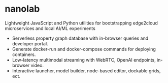 # nanolab
Lightweight JavaScript and Python utilities for bootstrapping edge2cloud microservices and local AI/ML experiments

* Serverless property graph database with in-browser queries and developer portal.
* Generate docker-run and docker-compose commands for deploying containers.
* Low-latency multimodal streaming with WebRTC, OpenAI endpoints, in-browser video.
* Interactive launcher, model builder, node-based editor, dockable grids, ect.
